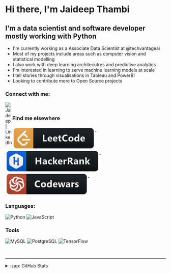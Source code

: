 # Hi there, I'm Jaideep Thambi


## I'm a data scientist and software developer mostly working with Python
- I'm currently working as a Associate Data Scientist at @techvantageai
- Most of my projects include areas such as computer vision and statistical modelling
- I also work with deep learning architecutres and predictive analytics
- I'm interested in learning to serve machine learning models at scale
- I tell stories through visualisations in Tableau and PowerBI
- Looking to contribute more to Open Source projects



### Connect with me:
[<img align="left" alt="Jaideep | LinkedIn" width="22px" src="https://cdn.jsdelivr.net/npm/simple-icons@v3/icons/linkedin.svg" />][linkedin]

<br />

### Find me elsewhere
<p align="left"> 
  <a href="https://leetcode.com/jaideepthambi96/">
    <img src="https://raw.githubusercontent.com/AbhishekMaira10/AbhishekMaira10/master/Resources/svg/leetcode.svg" alt="leetcode" style="vertical-align:top; margin:4px">
  </a>&nbsp;&nbsp;&nbsp;

  <a href="https://www.hackerrank.com/jaideepthambi96">
    <img src="https://raw.githubusercontent.com/AbhishekMaira10/AbhishekMaira10/master/Resources/svg/hackerrank.svg" alt="hackerrank" style="vertical-align:top; margin:4px">
  </a>&nbsp;&nbsp;&nbsp;
  
  <a href="https://www.codewars.com/users/jp_t_93">
    <img src="https://raw.githubusercontent.com/AbhishekMaira10/AbhishekMaira10/master/Resources/svg/codewars.svg" alt="codewars" style="vertical-align:top; margin:4px">
  </a> &nbsp;&nbsp;&nbsp;
</p>

### Languages:

![Python](https://img.shields.io/badge/-Python-fff?&logo=python)
![JavaScript](https://img.shields.io/badge/-JavaScript-fff?&logo=JavaScript&logoColor=ddc508)


### Tools
![MySQL](https://img.shields.io/badge/-MySQL-fff?&logo=MySQL&logoColor=336791)
![PostgreSQL](https://img.shields.io/badge/-PostgreSQL-fff?&logo=PostgreSQL&logoColor=336791)
![TensorFlow](https://img.shields.io/badge/-TensorFlow-fff?&logo=TensorFlow&logoColor=ddc508)

<br />

---

<details>
  <summary>:zap: GitHub Stats</summary>

  <img align="left" alt="Jaideep's GitHub Stats" src="https://github-readme-stats.codestackr.vercel.app/api?username=jaideepthambi&show_icons=true&hide_border=true" />

</details>


[linkedin]: https://linkedin.com/in/jaideepthambi
